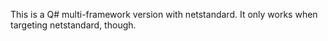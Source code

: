 This is a Q# multi-framework version with netstandard. It only works when targeting netstandard, though.